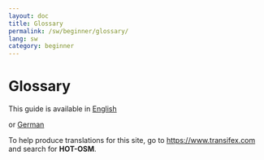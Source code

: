 ```yaml
---
layout: doc
title: Glossary
permalink: /sw/beginner/glossary/
lang: sw
category: beginner
---
```


Glossary
========

This guide is available in [English](/en/beginner/glossary/)

or [German](/de/beginner/glossary/)

To help produce translations for this site, go to <https://www.transifex.com> and search for **HOT-OSM**.
